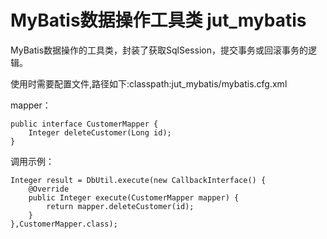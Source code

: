 # MyBatis数据操作工具类 jut_mybatis
MyBatis数据操作的工具类，封装了获取SqlSession，提交事务或回滚事务的逻辑。<br />

使用时需要配置文件,路径如下:classpath:jut_mybatis/mybatis.cfg.xml

mapper：
<pre><code>public interface CustomerMapper {
    Integer deleteCustomer(Long id);
}</code></pre>

调用示例：
<pre><code>Integer result = DbUtil.execute(new CallbackInterface<CustomerMapper,Integer>() {
    @Override
    public Integer execute(CustomerMapper mapper) {
        return mapper.deleteCustomer(id);
    }
},CustomerMapper.class);</code></pre>
